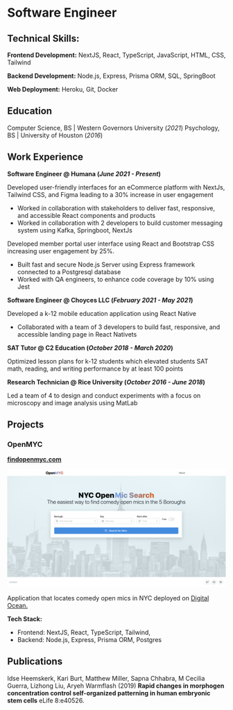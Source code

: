 # Software Engineer

## Technical Skills:

**Frontend Development:** NextJS, React, TypeScript, JavaScript, HTML, CSS, Tailwind

**Backend Development:** Node.js, Express, Prisma ORM, SQL, SpringBoot

**Web Deployment:** Heroku, Git, Docker

## Education

Computer Science, BS | Western Governors University (_2021_)
Psychology, BS | University of Houston (_2016_)

## Work Experience

**Software Engineer @ Humana (_June 2021 - Present_)**

Developed user-friendly interfaces for an eCommerce platform with NextJs, Tailwind
CSS, and Figma leading to a 30% increase in user engagement

- Worked in collaboration with stakeholders to deliver fast, responsive, and
  accessible React components and products
- Worked in collaboration with 2 developers to build customer messaging system
  using Kafka, Springboot, NextJs

Developed member portal user interface using React and Bootstrap CSS increasing user
engagement by 25%.

- Built fast and secure Node.js Server using Express framework connected to a
  Postgresql database
- Worked with QA engineers, to enhance code coverage by 10% using Jest

**Software Engineer @ Choyces LLC (_February 2021 - May 2021_)**

Developed a k-12 mobile education application using React Native

- Collaborated with a team of 3 developers to build fast, responsive, and
  accessible landing page in React Nativets

**SAT Tutor @ C2 Education (_October 2018 - March 2020_)**

Optimized lesson plans for k-12 students which elevated students SAT math, reading,
and writing performance by at least 100 points

**Research Technician @ Rice University (_October 2016 - June 2018_)**

Led a team of 4 to design and conduct experiments with a focus on microscopy and
image analysis using MatLab

## Projects

### OpenMYC
**[findopenmyc.com](https://findopenmyc.com/)**

![OpenMYC](/assets/img/myc.png)

Application that locates comedy open mics in NYC deployed on [Digital Ocean.](https://jellyfish-app-7sddg.ondigitalocean.app/)

**Tech Stack:**

- Frontend: NextJS, React, TypeScript, Tailwind,
- Backend: Node.js, Express, Prisma ORM, Postgres

## Publications

Idse Heemskerk, Kari Burt, Matthew Miller, Sapna Chhabra, M Cecilia Guerra, Lizhong Liu, Aryeh Warmflash (2019) **Rapid changes in morphogen concentration control self-organized patterning in human embryonic stem cells** eLife 8:e40526.
